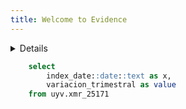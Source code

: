 ```yaml
---
title: Welcome to Evidence
---
```


<Details title='How to edit this page'>

  This page can be found in your project at `/pages/index.md`. Make a change to the markdown file and save it to see the change take effect in your browser.
</Details>

```sql query
	select
		index_date::date::text as x,
		variacion_trimestral as value
	from uyv.xmr_25171
```

<ShareLinkComponent 
  xLabel="fecha"
  yLabel="variacion trimestral"
  xdata={query} />